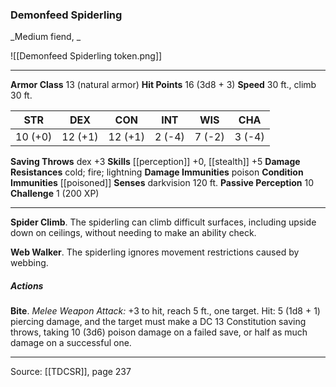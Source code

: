 ### Demonfeed Spiderling
_Medium fiend, _

![[Demonfeed Spiderling token.png]]




---

**Armor Class** 13 (natural armor)
**Hit Points** 16 (3d8 + 3)
**Speed** 30 ft., climb 30 ft.

| STR     | DEX     | CON     | INT     | WIS     | CHA     |
|---------|---------|---------|---------|---------|---------|
| 10 (+0) | 12 (+1) | 12 (+1) | 2 (-4) | 7 (-2) | 3 (-4) |

**Saving Throws** dex +3
**Skills** [[perception]] +0, [[stealth]] +5
**Damage Resistances** cold; fire; lightning
**Damage Immunities** poison
**Condition Immunities** [[poisoned]]
**Senses** darkvision 120 ft.
**Passive Perception** 10
**Challenge** 1 (200 XP)

---

**Spider Climb**. The spiderling can climb difficult surfaces, including upside down on ceilings, without needing to make an ability check.

**Web Walker**. The spiderling ignores movement restrictions caused by webbing.

##### Actions
**Bite**. _Melee Weapon Attack:_ +3 to hit, reach 5 ft., one target. Hit: 5 (1d8 + 1) piercing damage, and the target must make a DC 13 Constitution saving throws, taking 10 (3d6) poison damage on a failed save, or half as much damage on a successful one.


---

Source: [[TDCSR]], page 237